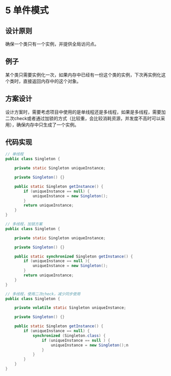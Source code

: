 # 5 单件模式

## 设计原则

确保一个类只有一个实例，并提供全局访问点。

## 例子

某个类只需要实例化一次，如果内存中已经有一份这个类的实例，下次再实例化这个类时，直接返回内存中的这个对象。

## 方案设计

设计方案时，需要考虑项目中使用的是单线程还是多线程，如果是多线程，需要加二次check或者通过加锁的方式（比较重，会比较消耗资源，并发度不高时可以采用），确保内存中只生成了一个实例。

## 代码实现

```Java
// 单线程
public class Singleton {

	private static Singleton uniqueInstance;

	private Singleton() {}

	public static Singleton getInstance() {
		if (uniqueInstance == null) {
			uniqueInstance = new Singleton();
		}
		return uniqueInstance;
	}
}

// 多线程，加锁方案
public class Singleton {

	private static Singleton uniqueInstance;

	private Singleton() {}

	public static synchronized Singleton getInstance() {
		if (uniqueInstance == null ){
			uniqueInstance = new Singleton();
		}
		return uniqueInstance;
	}
}

// 多线程，使用二次check，减少同步使用
public class Singleton {

	private volatile static Singleton uniqueInstance;

	private Singleton() {}

	public static Singleton getInstance() {
		if (uniqueInstance == null) {
			synchronized (Singleton.class) {
				if (uniqueInstance == null ) {
					uniqueInstance = new Singleton();n
				}
			}
		}
	}
}

```
